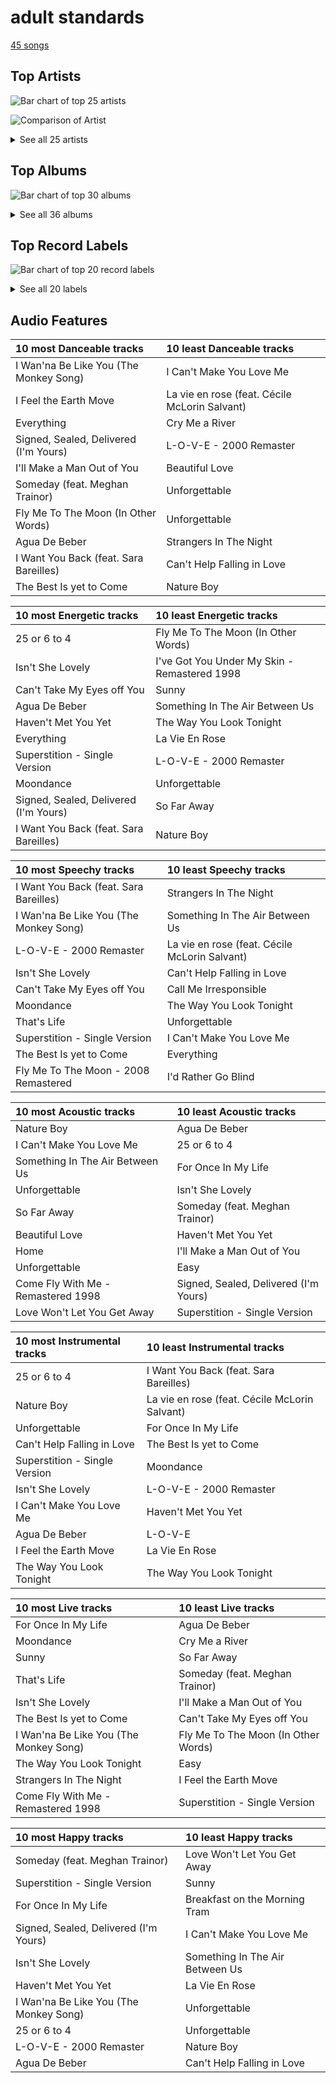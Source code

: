 # adult standards

[45 songs](adult_standards_tracks.md)

## Top Artists

![Bar chart of top 25 artists](../images/genres/adult_standards/artists.png)

![Comparison of Artist](../images/genres/adult_standards/artists_comparison.png)


<details>
<summary>See all 25 artists</summary>

|   Number of Tracks | Art                                                                                              | Artist                                         | 🔗                                                           |
|-------------------:|:-------------------------------------------------------------------------------------------------|:-----------------------------------------------|:------------------------------------------------------------|
|                 12 | <img src="https://i.scdn.co/image/ab6761610000e5ebef8cf61fea4923d2bde68200" alt="" width="50" /> | [Michael Bublé](../artists/michael_bubl_.md)   | [🔗](https://open.spotify.com/artist/1GxkXlMwML1oSg5eLPiAz3) |
|                  8 | <img src="https://i.scdn.co/image/fc4e0f474fb4c4cb83617aa884dc9fd9822d4411" alt="" width="50" /> | Frank Sinatra                                  | [🔗](https://open.spotify.com/artist/1Mxqyy3pSjf8kZZL4QVxS0) |
|                  5 | <img src="https://i.scdn.co/image/b4e726a3aadce109069811c4381279daf20c03d8" alt="" width="50" /> | Sophie Milman                                  | [🔗](https://open.spotify.com/artist/19GI8I4UhSpBl8Y9XpKyT4) |
|                  4 | <img src="https://i.scdn.co/image/ab6761610000e5eb13fcd84a9d5590ddec452429" alt="" width="50" /> | Nat King Cole                                  | [🔗](https://open.spotify.com/artist/7v4imS0moSyGdXyLgVTIV7) |
|                  4 | <img src="https://i.scdn.co/image/c59faacbed7aa770266bad048660810eca204108" alt="" width="50" /> | Stevie Wonder                                  | [🔗](https://open.spotify.com/artist/7guDJrEfX3qb6FEbdPA5qi) |
|                  2 | <img src="https://i.scdn.co/image/a3201f2fbdfa1bfd894e509bd3fbf3faf7da0a00" alt="" width="50" /> | Natalie Cole                                   | [🔗](https://open.spotify.com/artist/5tTsrGPwQRWUsHR2Xf7Ke9) |
|                  2 | <img src="https://i.scdn.co/image/813fde33623cbfd065053789cf1ffb22b55efd4a" alt="" width="50" /> | Carole King                                    | [🔗](https://open.spotify.com/artist/319yZVtYM9MBGqmSQnMyY6) |
|                  2 | <img src="https://i.scdn.co/image/4f5e6383a803df41153fd871f6d0d0af7b9f08a0" alt="" width="50" /> | Count Basie                                    | [🔗](https://open.spotify.com/artist/2jFZlvIea42ZvcCw4OeEdA) |
|                  2 | <img src="https://i.scdn.co/image/ab6761610000e5eb0bae7cfd3b32b10154e0b8b3" alt="" width="50" /> | [Sara Bareilles](../artists/sara_bareilles.md) | [🔗](https://open.spotify.com/artist/2Sqr0DXoaYABbjBo9HaMkM) |
|                  1 | <img src="https://i.scdn.co/image/ab6761610000e5eb28c2dea644b78257ccfb4520" alt="" width="50" /> | Seth MacFarlane                                | [🔗](https://open.spotify.com/artist/79D4dipwR6scV8AN3dm7gW) |
|                  1 | <img src="https://i.scdn.co/image/ab6761610000e5eb21a213a4fe1a6f9b45d3f7f9" alt="" width="50" /> | Commodores                                     | [🔗](https://open.spotify.com/artist/6twIAGnYuIT1pncMAsXnEm) |
|                  1 | <img src="https://i.scdn.co/image/ab6761610000e5eb6ed8a51172073afa41a30313" alt="" width="50" /> | Cécile McLorin Salvant                         | [🔗](https://open.spotify.com/artist/6PkSULcbxFKkxdgrmPGAvn) |
|                  1 | <img src="https://i.scdn.co/image/ab6761610000e5ebf13fc3f245be672aa60a24af" alt="" width="50" /> | Meghan Trainor                                 | [🔗](https://open.spotify.com/artist/6JL8zeS1NmiOftqZTRgdTz) |
|                  1 | <img src="https://i.scdn.co/image/ab6761610000e5eb6b9f3c46017f630cb024056a" alt="" width="50" /> | Donny Osmond                                   | [🔗](https://open.spotify.com/artist/5ZEAzHE2TzAwUcOj6jMIgf) |
|                  1 | <img src="https://i.scdn.co/image/85e8343b215c98ad063417ac2f6b63919557721a" alt="" width="50" /> | Louis Prima                                    | [🔗](https://open.spotify.com/artist/52lBOxCxbJg0ttXEW9CQpW) |
|                  1 | <img src="nan" alt="" width="50" />                                                              | Chorus - Mulan                                 | [🔗](https://open.spotify.com/artist/4KpdqBDU2C5gB3vhdojuqA) |
|                  1 | <img src="https://i.scdn.co/image/1e24691a352233bbe989a311d921f17e7892a87e" alt="" width="50" /> | Duke Ellington                                 | [🔗](https://open.spotify.com/artist/4F7Q5NV6h5TSwCainz8S5A) |
|                  1 | <img src="nan" alt="" width="50" />                                                              | Bruce Reitherman                               | [🔗](https://open.spotify.com/artist/43HPW60tz4BMYMRnmXMagJ) |
|                  1 | <img src="https://i.scdn.co/image/ab6761610000e5ebc698d53b77db34027b00f853" alt="" width="50" /> | [Disney](../artists/disney.md)                 | [🔗](https://open.spotify.com/artist/3xvaSlT4xsyk6lY1ESOspO) |
|                  1 | <img src="https://i.scdn.co/image/ab6761610000e5eb158e511237e045874689da71" alt="" width="50" /> | Chicago                                        | [🔗](https://open.spotify.com/artist/3iDD7bnsjL9J4fO298r0L0) |
|                  1 | <img src="https://i.scdn.co/image/ab6772690000c46cb8af37ba12c1ad7ebcc63c25" alt="" width="50" /> | Frankie Valli                                  | [🔗](https://open.spotify.com/artist/3CDKmzJu6uwEGnPLLZffpD) |
|                  1 | <img src="https://i.scdn.co/image/ab67616d0000b2732b51c93627409f4bca132d96" alt="" width="50" /> | Phil Harris                                    | [🔗](https://open.spotify.com/artist/2ISMfPtVzHc9jDDVPUEHDa) |
|                  1 | <img src="https://i.scdn.co/image/ab6761610000e5ebbff8f793182b64915a442965" alt="" width="50" /> | Straight No Chaser                             | [🔗](https://open.spotify.com/artist/1yQ8S4xdGOGbUcpaPR6hCM) |
|                  1 | <img src="https://i.scdn.co/image/ab6761610000e5eb058531dfd9746a96ad85265f" alt="" width="50" /> | Etta James                                     | [🔗](https://open.spotify.com/artist/0iOVhN3tnSvgDbcg25JoJb) |
|                  1 | <img src="https://i.scdn.co/image/ab6761610000e5eb522329e6e2d2a595f8a4cd5e" alt="" width="50" /> | Stacey Kent                                    | [🔗](https://open.spotify.com/artist/03EYBMnqSchCMp5D9qmFXi) |

</details>

## Top Albums

![Bar chart of top 30 albums](../images/genres/adult_standards/albums.png)


<details>
<summary>See all 36 albums</summary>

|   Number of Tracks | Art                                                                                              | Album                                                              | 🔗                                                          |
|-------------------:|:-------------------------------------------------------------------------------------------------|:-------------------------------------------------------------------|:-----------------------------------------------------------|
|                  3 | <img src="https://i.scdn.co/image/ab67616d0000b2732ceedc8c879a1f6784fbeef5" alt="" width="50" /> | Call Me Irresponsible                                              | [🔗](https://open.spotify.com/album/3h4pyWRJIB9ZyRKXChbX22) |
|                  2 | <img src="https://i.scdn.co/image/ab67616d0000b273dfb2b41e8669c38536b7c3b6" alt="" width="50" /> | Unforgettable: With Love                                           | [🔗](https://open.spotify.com/album/4ilUfGGQXin7hr1srDDXF0) |
|                  2 | <img src="https://i.scdn.co/image/ab67616d0000b27323350feac07f56d8b96f33d5" alt="" width="50" /> | Tapestry                                                           | [🔗](https://open.spotify.com/album/12n11cgnpjXKLeqrnIERoS) |
|                  2 | <img src="https://i.scdn.co/image/ab67616d0000b273d404febd467623a6f893b177" alt="" width="50" /> | Take Love Easy                                                     | [🔗](https://open.spotify.com/album/0a7Ut6OPSs8SvPDhFXL4ar) |
|                  2 | <img src="https://i.scdn.co/image/ab67616d0000b273d2d2df3486c5c45d238b2e25" alt="" width="50" /> | Sophie Milman                                                      | [🔗](https://open.spotify.com/album/2g5alWoreAp8i1Jjz2XHr4) |
|                  2 | <img src="https://i.scdn.co/image/ab67616d0000b273b732a522a686bb304a5d3fdf" alt="" width="50" /> | Michael Bublé                                                      | [🔗](https://open.spotify.com/album/3rpSksJSFdNFqk5vne8at2) |
|                  2 | <img src="https://i.scdn.co/image/ab67616d0000b273030f9cd9be82fcec657f545b" alt="" width="50" /> | It's Time                                                          | [🔗](https://open.spotify.com/album/457fktVFXVwjQTl9wOLlfg) |
|                  2 | <img src="https://i.scdn.co/image/ab67616d0000b273f0cc194252888c6658c706ab" alt="" width="50" /> | Crazy Love                                                         | [🔗](https://open.spotify.com/album/3MXDonOIzrIrCh0HvlACyj) |
|                  1 | <img src="https://i.scdn.co/image/ab67616d0000b2735f3f20826d44c30a017fd68e" alt="" width="50" /> | love (Deluxe Edition)                                              | [🔗](https://open.spotify.com/album/68xKnVblFsSQ48CtgZT0oY) |
|                  1 | <img src="https://i.scdn.co/image/ab67616d0000b273fdd261528e3590ac36bb85f0" alt="" width="50" /> | Unforgettable                                                      | [🔗](https://open.spotify.com/album/7GBvXtxnvBluo2f4xBVNkm) |
|                  1 | <img src="https://i.scdn.co/image/ab67616d0000b2735aee27e178932423c0b7b941" alt="" width="50" /> | Under the Influence (Ultimate Edition)                             | [🔗](https://open.spotify.com/album/2jeIoe6RbirPCprvXQnqqn) |
|                  1 | <img src="https://i.scdn.co/image/ab67616d0000b273b96c21e15c091eb98a6c88a4" alt="" width="50" /> | The Very Best of Frankie Valli & The 4 Seasons                     | [🔗](https://open.spotify.com/album/0NUEQILaBzavnzcMEs4buZ) |
|                  1 | <img src="https://i.scdn.co/image/ab67616d0000b273deac5adf07affb5fec422701" alt="" width="50" /> | The Nat King Cole Story                                            | [🔗](https://open.spotify.com/album/3NoP1ifIejWkGSDsO9T2xH) |
|                  1 | <img src="https://i.scdn.co/image/ab67616d0000b273d897c1143b832479966b407d" alt="" width="50" /> | The Jungle Book                                                    | [🔗](https://open.spotify.com/album/7zdZNXoapFcOW663zgLdOE) |
|                  1 | <img src="https://i.scdn.co/image/ab67616d0000b2739e447b59bd3e2cbefaa31d91" alt="" width="50" /> | The Definitive Collection                                          | [🔗](https://open.spotify.com/album/4E1itnJOhTMRSATNaxh0Sq) |
|                  1 | <img src="https://i.scdn.co/image/ab67616d0000b2735c21d73934bb9760a2f791a2" alt="" width="50" /> | That's Life                                                        | [🔗](https://open.spotify.com/album/3gNsjaUsu9cRckgUFx5NsY) |
|                  1 | <img src="https://i.scdn.co/image/ab67616d0000b2737649604d1b27be1c78c466e9" alt="" width="50" /> | Tell Mama                                                          | [🔗](https://open.spotify.com/album/4ReJ59T4YxC62WkfyVTWpr) |
|                  1 | <img src="https://i.scdn.co/image/ab67616d0000b27350bb7ca1fe7e98df87ce41d9" alt="" width="50" /> | Strangers In The Night (Expanded Edition)                          | [🔗](https://open.spotify.com/album/1kyb5tomEXcA106V57puFW) |
|                  1 | <img src="https://i.scdn.co/image/ab67616d0000b2732fee61bfec596bb6f5447c50" alt="" width="50" /> | Songs In The Key Of Life                                           | [🔗](https://open.spotify.com/album/6YUCc2RiXcEKS9ibuZxjt0) |
|                  1 | <img src="https://i.scdn.co/image/ab67616d0000b273b9ea1c69fe9efbdc2df85a95" alt="" width="50" /> | Songs For Swingin' Lovers! (Remastered)                            | [🔗](https://open.spotify.com/album/4kca7vXd1Wo5GE2DMafvMc) |
|                  1 | <img src="https://i.scdn.co/image/ab67616d0000b273cb81eb3c1238c60f2bbfd3b5" alt="" width="50" /> | Sinatra/Basie: The Complete Reprise Studio Recordings              | [🔗](https://open.spotify.com/album/2NCtCObbmJoJnplsR5mLAl) |
|                  1 | <img src="https://i.scdn.co/image/ab67616d0000b273c5e9e847ca9c0982b4c91d4b" alt="" width="50" /> | Signed, Sealed And Delivered                                       | [🔗](https://open.spotify.com/album/54ootLtDyMZFr9obtWQvvO) |
|                  1 | <img src="https://i.scdn.co/image/ab67616d0000b2733f03db3f454ff7b2c3b4fe62" alt="" width="50" /> | Romance                                                            | [🔗](https://open.spotify.com/album/5MuNxtOyex8o77Qdjaqeng) |
|                  1 | <img src="https://i.scdn.co/image/ab67616d0000b273b81d66d1416afa139d12767b" alt="" width="50" /> | Nothing But The Best (Remastered)                                  | [🔗](https://open.spotify.com/album/3i67sGIVw8EBlgfSRv3Lj2) |
|                  1 | <img src="https://i.scdn.co/image/ab67616d0000b273b59886e766636d1ae10fe7b3" alt="" width="50" /> | Nobody but Me                                                      | [🔗](https://open.spotify.com/album/5wN1OizIFEHDUkRwzIK3wL) |
|                  1 | <img src="https://i.scdn.co/image/ab67616d0000b273913c7a28b9dbce0ec35a7045" alt="" width="50" /> | Music Is Better Than Words                                         | [🔗](https://open.spotify.com/album/6VojJdbXviFkMuemAQ2Ivo) |
|                  1 | <img src="https://i.scdn.co/image/ab67616d0000b27388781d268ea3b5a35518eecc" alt="" width="50" /> | Mulan (Original Soundtrack)                                        | [🔗](https://open.spotify.com/album/3Ohs7Jo6GM6mydUOL0m5aC) |
|                  1 | <img src="https://i.scdn.co/image/ab67616d0000b273b2ef9d24ed47c5d44d22adb8" alt="" width="50" /> | Make Someone Happy                                                 | [🔗](https://open.spotify.com/album/2oGYlZ7vte6lJ1MuwKKCeW) |
|                  1 | <img src="https://i.scdn.co/image/ab67616d0000b2730c981ab72e00803faf1bbcae" alt="" width="50" /> | Francis A. & Edward K.                                             | [🔗](https://open.spotify.com/album/5GFkm37IrMR9a4rc6JABkw) |
|                  1 | <img src="https://i.scdn.co/image/ab67616d0000b273cab4dfee401a04dacfa11784" alt="" width="50" /> | For Once In My Life                                                | [🔗](https://open.spotify.com/album/3pPBbp1Nl9n1AM9xFpdKtZ) |
|                  1 | <img src="https://i.scdn.co/image/ab67616d0000b273ff0dae802acb38075786b58c" alt="" width="50" /> | Days Of Wine And Roses, Moon River And Other Academy Award Winners | [🔗](https://open.spotify.com/album/7FAo3wmrJNNzz2W5Z5ZG80) |
|                  1 | <img src="https://i.scdn.co/image/ab67616d0000b27340eea368f4fb5f5ee6dcd9a8" alt="" width="50" /> | Commodores                                                         | [🔗](https://open.spotify.com/album/2tzbNCAUTmW4MIM2Ulvrwl) |
|                  1 | <img src="https://i.scdn.co/image/ab67616d0000b27311ee8f400df1c708db8fa471" alt="" width="50" /> | Come Fly with Me                                                   | [🔗](https://open.spotify.com/album/0UhvDeKmtgegXeELEVgGRh) |
|                  1 | <img src="https://i.scdn.co/image/ab67616d0000b273068a5559744d17bd5e871740" alt="" width="50" /> | Come Fly With Me (Remastered)                                      | [🔗](https://open.spotify.com/album/66v9QmjAj0Wwhh2OpbU4BE) |
|                  1 | <img src="https://i.scdn.co/image/ab67616d0000b2730ac413b28547dbc45412a3ce" alt="" width="50" /> | Chicago IX: Chicago's Greatest Hits                                | [🔗](https://open.spotify.com/album/5qWGV0fd7hpdptJYI4G9Dd) |
|                  1 | <img src="https://i.scdn.co/image/ab67616d0000b27372fb9383a4e394271146d94c" alt="" width="50" /> | Breakfast on the Morning Tram                                      | [🔗](https://open.spotify.com/album/5RwBI4pEinXbIiUhWzAMbX) |

</details>


## Top Record Labels

![Bar chart of top 20 record labels](../images/genres/adult_standards/labels.png)


<details>
<summary>See all 20 labels</summary>

|   Number of Tracks | Label                                                                       |
|-------------------:|:----------------------------------------------------------------------------|
|                 12 | [Reprise](../labels/reprise.md)                                             |
|                 10 | [143](../labels/143.md)                                                     |
|                  6 | [FRANK SINATRA DIGITAL REPRISE](../labels/frank_sinatra_digital_reprise.md) |
|                  5 | [MOTOWN](../labels/motown.md)                                               |
|                  5 | [Linus Entertainment Inc.](../labels/linus_entertainment_inc_.md)           |
|                  3 | [UNI](../labels/uni.md)                                                     |
|                  3 | [Capitol Records](../labels/capitol_records.md)                             |
|                  2 | [Walt Disney Records](../labels/walt_disney_records.md)                     |
|                  2 | [Rhino](../labels/rhino.md)                                                 |
|                  2 | [Ode](../labels/ode.md)                                                     |
|                  2 | [Legacy](../labels/legacy.md)                                               |
|                  2 | [Epic](../labels/epic.md)                                                   |
|                  2 | [Craft Recordings](../labels/craft_recordings.md)                           |
|                  1 | [Universal Music LLC](../labels/universal_music_llc.md)                     |
|                  1 | [UME - Global Clearing House](../labels/ume___global_clearing_house.md)     |
|                  1 | [Parlophone (France)](../labels/parlophone__france_.md)                     |
|                  1 | [Geffen](../labels/geffen.md)                                               |
|                  1 | [Fuzzy Door Productions](../labels/fuzzy_door_productions.md)               |
|                  1 | [CAPITOL CATALOG MKT (C92)](../labels/capitol_catalog_mkt__c92_.md)         |
|                  1 | [Atlantic Records](../labels/atlantic_records.md)                           |

</details>


## Audio Features

| 10 most Danceable tracks               | 10 least Danceable tracks                     |
|:---------------------------------------|:----------------------------------------------|
| I Wan'na Be Like You (The Monkey Song) | I Can't Make You Love Me                      |
| I Feel the Earth Move                  | La vie en rose (feat. Cécile McLorin Salvant) |
| Everything                             | Cry Me a River                                |
| Signed, Sealed, Delivered (I'm Yours)  | L-O-V-E - 2000 Remaster                       |
| I'll Make a Man Out of You             | Beautiful Love                                |
| Someday (feat. Meghan Trainor)         | Unforgettable                                 |
| Fly Me To The Moon (In Other Words)    | Unforgettable                                 |
| Agua De Beber                          | Strangers In The Night                        |
| I Want You Back (feat. Sara Bareilles) | Can't Help Falling in Love                    |
| The Best Is yet to Come                | Nature Boy                                    |

| 10 most Energetic tracks               | 10 least Energetic tracks                    |
|:---------------------------------------|:---------------------------------------------|
| 25 or 6 to 4                           | Fly Me To The Moon (In Other Words)          |
| Isn't She Lovely                       | I've Got You Under My Skin - Remastered 1998 |
| Can't Take My Eyes off You             | Sunny                                        |
| Agua De Beber                          | Something In The Air Between Us              |
| Haven't Met You Yet                    | The Way You Look Tonight                     |
| Everything                             | La Vie En Rose                               |
| Superstition - Single Version          | L-O-V-E - 2000 Remaster                      |
| Moondance                              | Unforgettable                                |
| Signed, Sealed, Delivered (I'm Yours)  | So Far Away                                  |
| I Want You Back (feat. Sara Bareilles) | Nature Boy                                   |

| 10 most Speechy tracks                 | 10 least Speechy tracks                       |
|:---------------------------------------|:----------------------------------------------|
| I Want You Back (feat. Sara Bareilles) | Strangers In The Night                        |
| I Wan'na Be Like You (The Monkey Song) | Something In The Air Between Us               |
| L-O-V-E - 2000 Remaster                | La vie en rose (feat. Cécile McLorin Salvant) |
| Isn't She Lovely                       | Can't Help Falling in Love                    |
| Can't Take My Eyes off You             | Call Me Irresponsible                         |
| Moondance                              | The Way You Look Tonight                      |
| That's Life                            | Unforgettable                                 |
| Superstition - Single Version          | I Can't Make You Love Me                      |
| The Best Is yet to Come                | Everything                                    |
| Fly Me To The Moon - 2008 Remastered   | I'd Rather Go Blind                           |

| 10 most Acoustic tracks            | 10 least Acoustic tracks              |
|:-----------------------------------|:--------------------------------------|
| Nature Boy                         | Agua De Beber                         |
| I Can't Make You Love Me           | 25 or 6 to 4                          |
| Something In The Air Between Us    | For Once In My Life                   |
| Unforgettable                      | Isn't She Lovely                      |
| So Far Away                        | Someday (feat. Meghan Trainor)        |
| Beautiful Love                     | Haven't Met You Yet                   |
| Home                               | I'll Make a Man Out of You            |
| Unforgettable                      | Easy                                  |
| Come Fly With Me - Remastered 1998 | Signed, Sealed, Delivered (I'm Yours) |
| Love Won't Let You Get Away        | Superstition - Single Version         |

| 10 most Instrumental tracks   | 10 least Instrumental tracks                  |
|:------------------------------|:----------------------------------------------|
| 25 or 6 to 4                  | I Want You Back (feat. Sara Bareilles)        |
| Nature Boy                    | La vie en rose (feat. Cécile McLorin Salvant) |
| Unforgettable                 | For Once In My Life                           |
| Can't Help Falling in Love    | The Best Is yet to Come                       |
| Superstition - Single Version | Moondance                                     |
| Isn't She Lovely              | L-O-V-E - 2000 Remaster                       |
| I Can't Make You Love Me      | Haven't Met You Yet                           |
| Agua De Beber                 | L-O-V-E                                       |
| I Feel the Earth Move         | La Vie En Rose                                |
| The Way You Look Tonight      | The Way You Look Tonight                      |

| 10 most Live tracks                    | 10 least Live tracks                |
|:---------------------------------------|:------------------------------------|
| For Once In My Life                    | Agua De Beber                       |
| Moondance                              | Cry Me a River                      |
| Sunny                                  | So Far Away                         |
| That's Life                            | Someday (feat. Meghan Trainor)      |
| Isn't She Lovely                       | I'll Make a Man Out of You          |
| The Best Is yet to Come                | Can't Take My Eyes off You          |
| I Wan'na Be Like You (The Monkey Song) | Fly Me To The Moon (In Other Words) |
| The Way You Look Tonight               | Easy                                |
| Strangers In The Night                 | I Feel the Earth Move               |
| Come Fly With Me - Remastered 1998     | Superstition - Single Version       |

| 10 most Happy tracks                   | 10 least Happy tracks           |
|:---------------------------------------|:--------------------------------|
| Someday (feat. Meghan Trainor)         | Love Won't Let You Get Away     |
| Superstition - Single Version          | Sunny                           |
| For Once In My Life                    | Breakfast on the Morning Tram   |
| Signed, Sealed, Delivered (I'm Yours)  | I Can't Make You Love Me        |
| Isn't She Lovely                       | Something In The Air Between Us |
| Haven't Met You Yet                    | La Vie En Rose                  |
| I Wan'na Be Like You (The Monkey Song) | Unforgettable                   |
| 25 or 6 to 4                           | Unforgettable                   |
| L-O-V-E - 2000 Remaster                | Nature Boy                      |
| Agua De Beber                          | Can't Help Falling in Love      |
